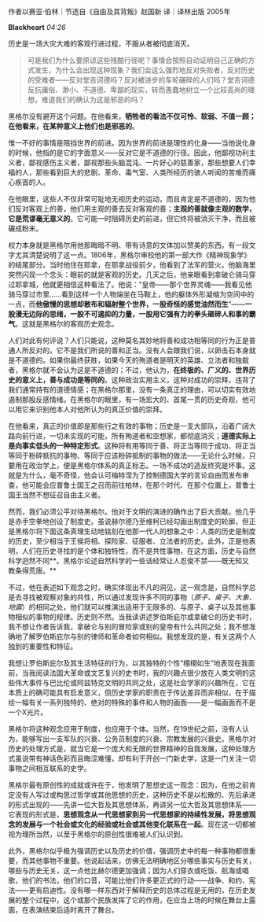 作者以赛亚·伯林｜节选自《自由及其背叛》赵国新 译｜译林出版 2005年

**Blackheart** _04:26_

历史是一场大灾大难的客观行进过程，不服从者被彻底消灭。

> 可是我们为什么要原谅这些残酷行径呢？事情会按照自动证明自己正确的方式发生，为什么会出现这种现象？我们会这么强烈地反对失败者，反对历史的受难者——反对堂吉诃德吗？反对被进步的车轮碾碎的人们吗？堂吉诃德反抗庸俗、渺小、不道德、卑鄙的现实，转而愚蠢地树立一个比较高尚的理想，难道我们的确认为这是邪恶的吗？

黑格尔没有避开这个问题。在他看来，**牺牲者的看法不仅可怜、软弱、不值一顾；在他看来，在某种意义上他们也是邪恶的**。

惟一不好的事情是阻挡世界的前进。因为世界的前进是理性的化身——当他说化身的时候，他指的是它的字面意义——反对它是不道德的行径。因此，他鄙视功利主义者，鄙视感伤主义者，鄙视那些头脑混沌、一片好心的慈善家，那些想要人们幸福的人，那些看到巨大的悲剧、革命、毒气室、人类所经历的骇人听闻的苦难而痛心疾首的人。

在他眼里，这些人不仅非常可耻地无视历史的运动，而且肯定是不道德的，因为他们反对客观上的善，他们用主观的善去反对客观的善；**主观的善就像主观的数学，它是荒谬毫无意义的**。它可能一时阻碍历史的前进，但它终将被消灭干净，而且被碾成粉末。

权力本身就是黑格尔用他那晦暗不明、带有诗意的文体加以赞美的东西。有一段文字尤其清楚说明了这一点。1806年，黑格尔审校他的第一部大作《精神现象学》的结尾部分。当时他住在耶拿，在耶拿战役前夕，他看到了法军的营火。他脑海里突然闪现一个念头：眼前的就是客观的历史。几天之后，他亲眼看到拿破仑骑马穿过耶拿城，他就更相信这种看法了。他说：“皇帝——那个世界灵魂——我看见他骑马穿过市里……看到这样一个人物端坐在马鞍上，他的躯体外形凝缩为空间中的一点，而**他傲慢的思想却散布和辐射整个世界，一股奇怪的感觉油然而生**”——**一股漫无边际的思绪，一股不可遏抑的力量，一股用它强有力的拳头砸碎人和事的霸气**。这就是黑格尔的客观历史观念。

人们对此有何评说？人们只能说，这种莫名其妙地将善和成功相等同的行为正是普通人所反对的。它不是我们所说的善和正当。没有人会跟我们说，以卵击石本身就是不道德的。如果你最终获胜，如果今天的殉道者是明天的英雄、立法者和独裁者，黑格尔就不会认为这是不道德的；不过，他认为，**在终极的、广义的、世界历史的意义上，善与成功是等同的**。这种政治实用主义，这种对成功的崇拜，违背了我们通常持有的道德情感；在黑格尔那里，没有一条真正的理由，可以切实有效地遏制那股反感情绪。在黑格尔的眼里，有一场宏大的、首尾一贯的历史奇观，他可以用它来识别他本人对他所认为的真正价值的崇拜。

在他看来，真正的价值即是那些行之有效的事物；历史是一支大部队，沿着广阔大路向前行进，一切未实现的可能，所有殉道者和空想家，都彻底消灭；**道德实际上是向事实低头的一种特定形式**。这种将有用等同于善、将正当等同于成功、将正当等同于粉碎抵抗的事物、等同于应该粉碎抵制的事物的做法——无论什么时候，只要用在政治学上，便是黑格尔体系的真正标志。一场不成功的造反终究是坏事。这就是为什么，毫不奇怪，他会认可梅特涅为了控制德国大学的言论自由而发布审查，他可能会应普鲁士国王之召而前往柏林，在那个时代、在那个位置上，普鲁士国王当然不想征召自由主义者。

然而，我们必须公平对待黑格尔。他对于文明的演进的确作出了巨大贡献。他几乎是赤手空拳地创设了制度史。虽说赫尔德乃至维柯已经勾画出制度史的轮廓，但正是黑格尔将下面这条真理生动地铭刻在他那一代人的想象之中：人类的历史是制度的历史，至少相当于王侯将相、探险家、征服者、立法者的历史。此外，正是他表明，人们在历史寻找的是个体和独特性，而不是共性事物，在这方面，历史与自然科学迥然不同**。黑格尔论述自然科学的一些话经常让人忍俊不禁——既无知又教条得荒唐。** 

不过，他在表述如下观念之时，确实体现出不凡的洞见，这一观念是，自然科学总是去寻找被观察对象的共性，所以通过发现许多不同的事物（_原子、桌子、大象、地震_）的相同之处，他们就可以推演出适用于无限多的、与原子、桌子以及其他事物相似的事物的规律。历史则不然。当我读讲述罗伯斯庇尔或拿破仑的历史书时，我不想让作者告诉我，拿破仑与别的冒险家或别的皇帝有什么共同之处；我不想准确地了解罗伯斯庇尔与别的律师和革命者如何相似。我想发现的是，有关这两个人独到的重要性和特征。

我想让罗伯斯庇尔及其生活特征的行为，以其独特的个性“栩栩如生”地表现在我面前，当我阅读法国大革命或文艺复兴的史书时，我的兴趣点很少放在人类文明的这些伟大事件与巴比伦或阿兹特克文明的共同之处，这是社会学家的兴趣所在，它在本质上的确可能具有启发意义，但历史学家的职责在于传达差异而非相似，在于描绘一幅有关一系列独特的、绝对的特殊的事件和人物的画面——是一幅画面而不是一个X光片。

黑格尔将这种观念应用于制度，也应用于个体。当然，在19世纪之前，没有人认为，能够写出一支军队的兴衰、公务员制度的兴衰、宗教发展的兴衰史。黑格尔对历史的处理方式是，就当它是一个庞大和无限的世界精神的自我发展，这种处理方式虽说带有神话色彩而且晦涩难懂，却有利于开创一门新史学，这是一门关注一切事物之间相互联系的史学。

黑格尔最有原创性的成就或许在于，他发明了思想史这一观念：因为，在他之前肯定没有人写过或构思过哲学或其他思想的历史，这种历史不是以松散的、先后承递的形式出现的——先讲一位大哲及其思想体系，再讲另一位大哲及其思想体系——它表现的形式是，**思想观念从一代思想家到另一代思想家的持续性发展，将思想观念的发展与一个社会或文化的经验或社会或其他变化联系在一起**。现在这一切都被视为理所当然，以至于黑格尔的原创性很难被人们认识到。

此外，黑格尔似乎极为强调历史以及历史的价值，强调历史中的每一种事物都很重要，而其他事物不重要。他说起话来，仿佛无法明确地区分哪些事实与历史有关，哪些与历史无关，这一点他比赫尔德更加强调；因为人们穿衣或吃饭、航海或唱歌，他们的书法，他们的口音，可能比他们许多更正式的行动——战争、和约、宪法——更有启迪性。没有哪一样东西对于解释历史的总体过程是无用的，在历史发展的整个过程中，这个或那个民族发挥了它的作用，在应当上场的时候在舞台上露面，在表演结束后适时离开了舞台。